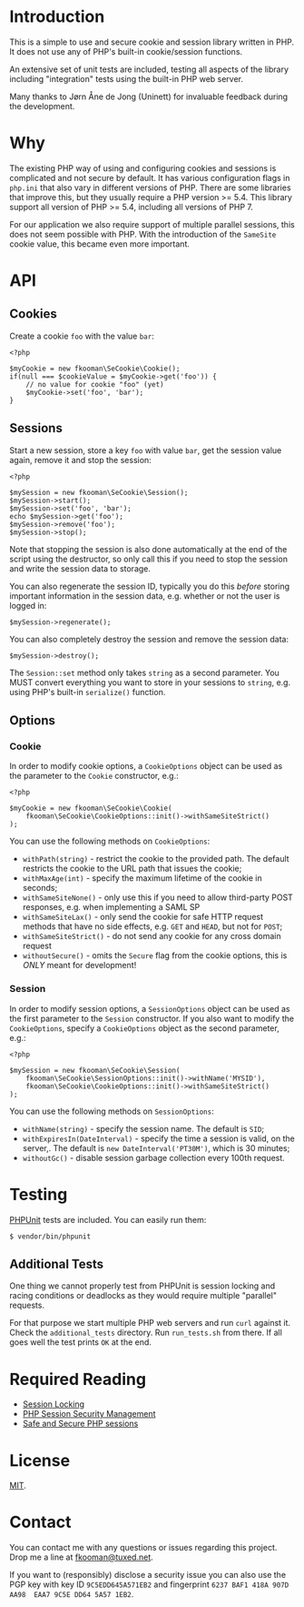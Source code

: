 # Introduction

This is a simple to use and secure cookie and session library written in PHP. 
It does not use any of PHP's built-in cookie/session functions.

An extensive set of unit tests are included, testing all aspects of the 
library including "integration" tests using the built-in PHP web server.

Many thanks to Jørn Åne de Jong (Uninett) for invaluable feedback during the
development.

# Why

The existing PHP way of using and configuring cookies and sessions is 
complicated and not secure by default. It has various configuration flags in 
`php.ini` that also vary in different versions of PHP. There are some 
libraries that improve this, but they usually require a PHP version >= 5.4. 
This library support all version of PHP >= 5.4, including all versions of 
PHP 7.

For our application we also require support of multiple parallel sessions, this
does not seem possible with PHP. With the introduction of the `SameSite` cookie 
value, this became even more important.

# API

## Cookies

Create a cookie `foo` with the value `bar`:

    <?php

    $myCookie = new fkooman\SeCookie\Cookie();
    if(null === $cookieValue = $myCookie->get('foo')) {
        // no value for cookie "foo" (yet)
        $myCookie->set('foo', 'bar');
    }

## Sessions

Start a new session, store a key `foo` with value `bar`, get the session value
again, remove it and stop the session:

    <?php

    $mySession = new fkooman\SeCookie\Session();
    $mySession->start();
    $mySession->set('foo', 'bar');
    echo $mySession->get('foo');
    $mySession->remove('foo');
    $mySession->stop();

Note that stopping the session is also done automatically at the end of the 
script using the destructor, so only call this if you need to stop the session
and write the session data to storage.

You can also regenerate the session ID, typically you do this *before* storing
important information in the session data, e.g. whether or not the user is 
logged in:

    $mySession->regenerate();

You can also completely destroy the session and remove the session data:

    $mySession->destroy();

The `Session::set` method only takes `string` as a second parameter. You MUST 
convert everything you want to store in your sessions to `string`, e.g. using 
PHP's built-in `serialize()` function.

## Options

### Cookie

In order to modify cookie options, a `CookieOptions` object can be used as the
parameter to the `Cookie` constructor, e.g.:

    <?php

    $myCookie = new fkooman\SeCookie\Cookie(
        fkooman\SeCookie\CookieOptions::init()->withSameSiteStrict()
    );

You can use the following methods on `CookieOptions`:

- `withPath(string)` - restrict the cookie to the provided path. The default
  restricts the cookie to the URL path that issues the cookie;
- `withMaxAge(int)` - specify the maximum lifetime of the cookie in seconds;
- `withSameSiteNone()` - only use this if you need to allow third-party POST 
  responses, e.g. when implementing a SAML SP
- `withSameSiteLax()` - only send the cookie for safe HTTP request methods that 
  have no side effects, e.g. `GET` and `HEAD`, but not for `POST`;
- `withSameSiteStrict()` - do not send any cookie for any cross domain request
- `withoutSecure()` - omits the `Secure` flag from the cookie options, this 
  is *ONLY* meant for development!

### Session

In order to modify session options, a `SessionOptions` object can be used as 
the first parameter to the `Session` constructor. If you also want to modify 
the `CookieOptions`, specify a `CookieOptions` object as the second parameter,
e.g.:

    <?php

    $mySession = new fkooman\SeCookie\Session(
        fkooman\SeCookie\SessionOptions::init()->withName('MYSID'),
        fkooman\SeCookie\CookieOptions::init()->withSameSiteStrict()
    );

You can use the following methods on `SessionOptions`:

- `withName(string)` - specify the session name. The default is `SID`;
- `withExpiresIn(DateInterval)` - specify the time a session is valid, on the
  server,. The default is `new DateInterval('PT30M')`, which is 30 minutes;
- `withoutGc()` - disable session garbage collection every 100th request.

# Testing

[PHPUnit](https://phpunit.de/) tests are included. You can easily run them:

    $ vendor/bin/phpunit

## Additional Tests

One thing we cannot properly test from PHPUnit is session locking and racing 
conditions or deadlocks as they would require multiple "parallel" requests.

For that purpose we start multiple PHP web servers and run `curl` against it. 
Check the `additional_tests` directory. Run `run_tests.sh` from there. If all 
goes well the test prints `OK` at the end.

# Required Reading

- [Session Locking](https://ma.ttias.be/php-session-locking-prevent-sessions-blocking-in-requests/)
- [PHP Session Security Management](https://www.php.net/manual/en/features.session.security.management.php) 
- [Safe and Secure PHP sessions](https://paragonie.com/blog/2015/04/fast-track-safe-and-secure-php-sessions)

# License

[MIT](LICENSE).

# Contact

You can contact me with any questions or issues regarding this project. Drop
me a line at [fkooman@tuxed.net](mailto:fkooman@tuxed.net).

If you want to (responsibly) disclose a security issue you can also use the
PGP key with key ID `9C5EDD645A571EB2` and fingerprint
`6237 BAF1 418A 907D AA98  EAA7 9C5E DD64 5A57 1EB2`.
